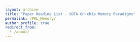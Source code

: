 ```yaml
---
layout: archive
title: "Paper Reading List - SOTA On-chip Memory Paradigms"
permalink: /PRL_Memory/
author_profile: true
redirect_from:
  - /about/
---
```

